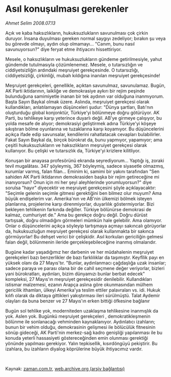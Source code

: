 # Asıl konuşulması gerekenler

*Ahmet Selim 2008.07.13*

<tr><td class="metin" colspan="2" style="padding-top: 20px; padding-left: 5px; padding-right: 10px;">Açık ve kaba haksızlıkların, hukuksuzlukların savunulması çok çirkin duruyor. İnsana duyulması gereken normal saygıyı zedeliyor; bırakın şu veya bu görevde olmayı, aydın olup olmamayı... "Canım, bunu nasıl savunuyorsun?" diye feryat etme ihtiyacını hissettiriyor.</td></tr><tr><td class="metin" colspan="2" style="padding-top: 20px; padding-left: 5px; padding-right: 10px;"><p>Mesele, o haksızlıkların ve hukuksuzlukların gündeme getirilmesiyle, yahut gündemde tutulmasıyla çözümlenemez. Mesele, o tutarsızlığın ve ciddiyetsizliğin ardındaki meşruiyet gerekçesinde. O tutarsızlığı, ciddiyetsizliği, çirkinliği, mubah kıldığına inanılan meşruiyet gerekçesinde!
<p>Meşruiyet gerekçeleri, genellikle, açıktan savunulmaz, savunulamaz. Bugün, AK Parti iktidarının, laikliğe ve demokrasiye aykırı bir rejim peşinde bulunduğuna samimiyetle inanan bir tek aydının var olduğuna inanmıyorum. Başta Sayın Baykal olmak üzere. Aslında, meşruiyet gerekçesi olarak kullandıkları, anlatılamayan düşünceleri şudur: "Dünya şartları, Batı'nın oluşturduğu global konjonktür, Türkiye'yi bölünmeye doğru götürüyor. AK Parti, bu tehlikeye karşı yeterince duyarlı değil. AB'ye girmeye çalışıyor, bu yolda mesafe de alıyor; demokrasiyi geliştirmek adına Türkiye'yi köşeye sıkıştıran bölme oyunlarına ve tuzaklarına karşı koyamıyor. Bu düşüncelerini açıkça ifade edip savunsalar, kendilerini rahatlatacak cevapları bulabilirler. Fakat Sayın Baykal da, birçok bürokrat da, bunu yapmıyor, yapamıyor; ama çeşitli hukuksuzlukların ve haksızlıkların meşruiyet gerekçesi olarak kullanıyor. Bu çelişki ve tutarsızlık da, Türkiye'yi krizlere kilitliyor. 
<p>Konuşan bir anayasa profesörünü ekranda seyrediyorum... Yaptığı iş, zoraki tevil mugalâtası. 347 şöyleymiş, 367 böyleymiş, sadece siyasetle olmazmış, kurumlar varmış, falan filan... Eminim ki, samimi bir yakını tarafından "Sen sahiden AK Parti iktidarının demokrasiden başka bir rejim getireceğine mi inanıyorsun? Onun için mi her şeyi aleyhlerinde yorumluyorsun?" diye sorulsa "hayır" diyecektir ve meşruiyet gerekçesini şöyle açıklayacaktır: "Seçimle gelenin seçimle gitmesi gerektiğini ben bilmez olur muyum? Ama büyük endişelerim var. Amerika'nın ve AB'nin ülkemizi bölmek isteyen planlarına, projelerine karşı direnmiyorlar, duyarlılık göstermiyorlar. Bizi bekleyen tehlikenin farkında değiller. Türkiye bölünürse demokrasi de kalmaz, cumhuriyet de." Ama bu gerekçe doğru değil. Doğru dürüst tartışsak, doğru olmadığını görmeleri mümkün hale gelebilir. Ama olamıyor. Onlar o düşüncelerini açıkça söyleyip tartışmaya açmayı sakıncalı görüyorlar da, hukuksuzluğun meşruiyet gerekçesi olarak kullanmakta bir sakınca görmüyorlar! Bu dehşet verici bir çelişkidir. Asıl korkuları gericiliğin gelmesi falan değil, bölünmenin ileride gerçekleşebileceğine inanmış olmalarıdır.
<p>Bugüne kadar yaşadığımız her darbenin ve her müdahalenin meşruiyet gerekçeleri bazı benzerlikler de bazı farklılıklar da taşımıştır. Keyfîlik payı en yüksek olanı da 27 Mayıs'tır. "Bunlar, aydınlanmacı çağdaşlığa uzak insanlar; sadece paraya ve parası olana bir de cahil seçmene değer veriyorlar, bizleri yani bürokratları, aydınları, bizim dünyamızı bunlar berbat edecek" kompleksi, 27 Mayıs'ın meşruiyet gerekçesidir denilebilir. Kullandıkları istismar malzemesi, ezanın Arapça aslına göre okunmasından mülhem gericilik ithamları, ülkeyi Amerika'ya teslim ettiler palavraları vs. idi. Hukuk kılıfı olarak da diktaya gittikleri yakıştırması ileri sürülmüştü. Talat Aydemir olayları da buna benzer ve 27 Mayıs'ın erken bittiği öfkesine bağlanır
<p> Bugün sol tehlike yok, moderniteden uzaklaşma tehlikesine inanmışlık da yok. Aslen yok. Bugünkü meşruiyet gerekçeleri , demokratikleşmenin bölünme ile sonlanacağı vehminden kaynaklanıyor. Aydınlatıcı izahların; bunun bir vehim olduğu, demokrasinin gelişmesi ile bölücülük fitnesinin sönüp gideceği, AK Parti'nin merkez-sağ kadro genişliği yapılanması ile bu konuda yeterli hassasiyeti göstereceğinden emin olunması gerektiği yönünde yapılması gerekiyor. Yalın tepkisellik, kısırdöngüyü pekiştirir. Bu izahlara, bu izahların diyalog köprülerine büyük ihtiyacımız vardır.
<p><br/></p></p></p></p></p></p></td></tr>

Kaynak: [zaman.com.tr](http://zaman.com.tr/yazar.do?yazino=713381), [web.archive.org (arşiv bağlantısı)](http://web.archive.org/web/20080828114035/http://zaman.com.tr:80/yazar.do?yazino=713381)
